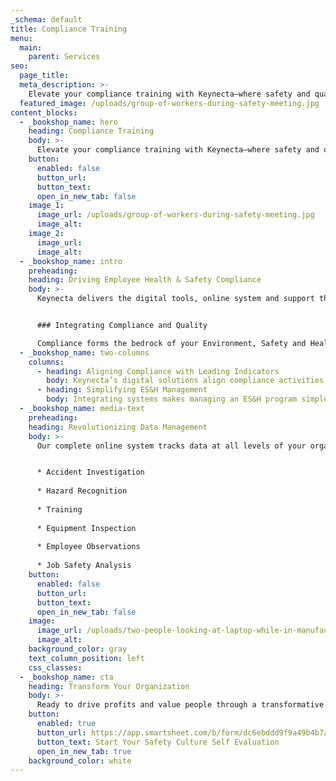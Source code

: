 ```yaml
---
_schema: default
title: Compliance Training
menu:
  main:
    parent: Services
seo:
  page_title:
  meta_description: >-
    Elevate your compliance training with Keynecta—where safety and quality converge for organizational excellence. Drive profits. Value people. Optimize compliance.
  featured_image: /uploads/group-of-workers-during-safety-meeting.jpg
content_blocks:
  - _bookshop_name: hero
    heading: Compliance Training
    body: >-
      Elevate your compliance training with Keynecta—where safety and quality converge for organizational excellence. Drive profits. Value people. Optimize compliance.
    button:
      enabled: false
      button_url: 
      button_text: 
      open_in_new_tab: false
    image_1:
      image_url: /uploads/group-of-workers-during-safety-meeting.jpg
      image_alt:
    image_2:
      image_url:
      image_alt:
  - _bookshop_name: intro
    preheading: 
    heading: Driving Employee Health & Safety Compliance
    body: >-
      Keynecta delivers the digital tools, online system and support that will power your Employee Health & Safety Compliance Program and help your organization create a culture of safety.


      ### Integrating Compliance and Quality

      Compliance forms the bedrock of your Environment, Safety and Health (ES&H) program. A holistic approach includes OSHA, DOT Hazmat and specific environmental regulations and procedures. At Keynecta, we use a complete online system to integrate compliance requirements with quality practices, a proven method for identifying deficiencies and taking corrective actions. 
  - _bookshop_name: two-columns
    columns: 
      - heading: Aligning Compliance with Leading Indicators
        body: Keynecta’s digital solutions align compliance activities with leading indicators to drive culture and behavior change.
      - heading: Simplifying ES&H Management
        body: Integrating systems makes managing an ES&H program simpler and clearer, providing a solid approach for all employees to follow.
  - _bookshop_name: media-text
    preheading: 
    heading: Revolutionizing Data Management
    body: >-
      Our complete online system tracks data at all levels of your organization, including:


      * Accident Investigation
      
      * Hazard Recognition
      
      * Training
      
      * Equipment Inspection
      
      * Employee Observations
      
      * Job Safety Analysis
    button:
      enabled: false
      button_url: 
      button_text: 
      open_in_new_tab: false
    image:
      image_url: /uploads/two-people-looking-at-laptop-while-in-manufacturing-plant.jpg
      image_alt:
    background_color: gray
    text_column_position: left
    css_classes:
  - _bookshop_name: cta
    heading: Transform Your Organization
    body: >-
      Ready to drive profits and value people through a transformative Safety Culture? Join Keynecta and redefine your organization's safety journey today.
    button:
      enabled: true
      button_url: https://app.smartsheet.com/b/form/dc6ebddd9f9a49b4b7a87e7d705fa150
      button_text: Start Your Safety Culture Self Evaluation
      open_in_new_tab: true
    background_color: white
---
```


